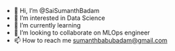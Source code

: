 - 👋 Hi, I’m @SaiSumanthBadam
- 👀 I’m interested in Data Science
- 🌱 I’m currently learning 
- 💞️ I’m looking to collaborate on MLOps engineer
- 📫 How to reach me sumanthbabubadam@gmail.com

<!---
SaiSumanthBadam/SaiSumanthBadam is a ✨ special ✨ repository because its `README.md` (this file) appears on your GitHub profile.
You can click the Preview link to take a look at your changes.
--->
